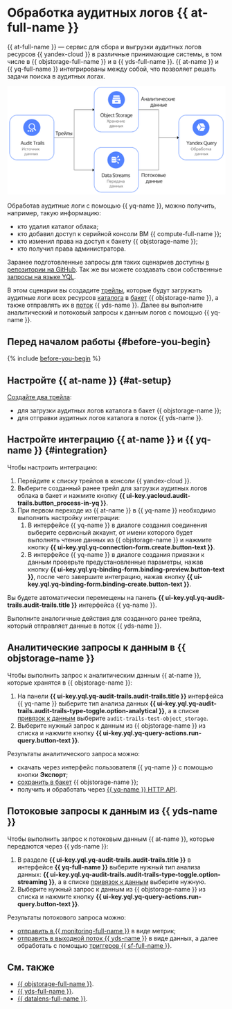 # Обработка аудитных логов {{ at-full-name }}

{{ at-full-name }} — сервис для сбора и выгрузки аудитных логов ресурсов {{ yandex-cloud }} в различные принимающие системы, в том числе в {{ objstorage-full-name }} и в {{ yds-full-name }}. {{ at-name }} и {{ yq-full-name }} интегрированы между собой, что позволяет решать задачи поиска в аудитных логах.

![image](../../_assets/query/audit-trails-query.png)

Обработав аудитные логи с помощью {{ yq-name }}, можно получить, например, такую информацию:

* кто удалил каталог облака;
* кто добавил доступ к серийной консоли ВМ {{ compute-full-name }};
* кто изменил права на доступ к бакету {{ objstorage-name }};
* кто получил права администратора.

Заранее подготовленные запросы для таких сценариев доступны [в репозитории на GitHub](https://github.com/yandex-cloud/yc-solution-library-for-security/tree/master/auditlogs/_use_cases_and_searches). Так же вы можете создавать свои собственные [запросы на языке YQL](../../query/yql-tutorials/index.md).

В этом сценарии вы создадите [трейлы](../../audit-trails/concepts/trail.md), которые будут загружать аудитные логи всех ресурсов [каталога](../../resource-manager/concepts/resources-hierarchy.md#folder) в [бакет](../../storage/concepts/bucket.md) {{ objstorage-name }}, а также отправлять их в [поток](../../data-streams/concepts/glossary.md#stream-concepts) {{ yds-name }}. Далее вы выполните аналитический и потоковый запросы к данным логов с помощью {{ yq-name }}.

## Перед началом работы {#before-you-begin}

{% include [before-you-begin](../../_tutorials/_tutorials_includes/before-you-begin.md) %}

## Настройте {{ at-name }} {#at-setup}

[Создайте два трейла](../../audit-trails/operations/create-trail.md):

* для загрузки аудитных логов каталога в бакет {{ objstorage-name }};
* для отправки аудитных логов каталога в поток {{ yds-name }}.

## Настройте интеграцию {{ at-name }} и {{ yq-name }} {#integration}

Чтобы настроить интеграцию:

1. Перейдите к списку трейлов в консоли {{ yandex-cloud }}.
1. Выберите созданный ранее трейл для загрузки аудитных логов облака в бакет и нажмите кнопку **{{ ui-key.yacloud.audit-trails.button_process-in-yq }}**.
1. При первом переходе из {{ at-name }} в {{ yq-name }} необходимо выполнить настройку интеграции:
   1. В интерфейсе {{ yq-name }} в диалоге создания соединения выберите сервисный аккаунт, от имени которого будет выполнять чтение данных из {{ objstorage-name }} и нажмите кнопку **{{ ui-key.yql.yq-connection-form.create.button-text }}**.
   1. В интерфейсе {{ yq-name }} в диалоге создания привязки к данным проверьте предустановленные параметры, нажав кнопку **{{ ui-key.yql.yq-binding-form.binding-preview.button-text }}**, после чего завершите интеграцию, нажав кнопку **{{ ui-key.yql.yq-binding-form.binding-create.button-text }}**.

Вы будете автоматически перемещены на панель **{{ ui-key.yql.yq-audit-trails.audit-trails.title }}** интерфейса {{ yq-name }}.

Выполните аналогичные действия для созданного ранее трейла, который отправляет данные в поток {{ yds-name }}.

## Аналитические запросы к данным в {{ objstorage-name }}

Чтобы выполнить запрос к аналитическим данным {{ at-name }}, которые хранятся в {{ objstorage-name }}:

1. На панели **{{ ui-key.yql.yq-audit-trails.audit-trails.title }}** интерфейса {{ yq-name }} выберите тип анализа данных **{{ ui-key.yql.yq-audit-trails.audit-trails-type-toggle.option-analytical }}**, а в списке [привязок к данным](../../query/concepts/glossary.md#binding) выберите `audit-trails-test-object_storage`.
1. Выберите нужный запрос к данным из {{ objstorage-name }} из списка и нажмите кнопку **{{ ui-key.yql.yq-query-actions.run-query.button-text }}**.

Результаты аналитического запроса можно:

* скачать через интерфейс пользователя {{ yq-name }} с помощью кнопки **Экспорт**;
* [сохранить в бакет](../../query/sources-and-sinks/object-storage-write.md) {{ objstorage-name }};
* получить и обработать через [{{ yq-name }} HTTP API](../../query/api/index.md).
<!-- * [визуализировать](../../query/tutorials/datalens.md) в {{ datalens-full-name }}; -->

## Потоковые запросы к данным из {{ yds-name }}

Чтобы выполнить запрос к потоковым данным {{ at-name }}, которые передаются через {{ yds-name }}:

1. В разделе **{{ ui-key.yql.yq-audit-trails.audit-trails.title }}** в интерфейсе **{{ yq-full-name }}** выберите нужный тип анализа данных: **{{ ui-key.yql.yq-audit-trails.audit-trails-type-toggle.option-streaming }}**, а в списке [привязок к данным](../../query/concepts/glossary.md#binding) выберите нужную.
1. Выберите нужный запрос к данным из {{ objstorage-name }} из списка и нажмите кнопку **{{ ui-key.yql.yq-query-actions.run-query.button-text }}**.

Результаты потокового запроса можно:

* [отправить в {{ monitoring-full-name }}](../../query/sources-and-sinks/monitoring.md) в виде метрик;
* [отправить в выходной поток {{ yds-name }}](../../query/sources-and-sinks/data-streams-write.md) в виде данных, а далее обработать с помощью [триггеров {{ sf-full-name }}](../../functions/operations/trigger/data-streams-trigger-create.md).

## См. также

* [{{ objstorage-full-name }}](../../storage/).
* [{{ yds-full-name }}](../../data-streams/).
* [{{ datalens-full-name }}](../../datalens/).
